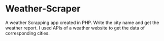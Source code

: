 # Weather-Scraper
A weather Scrapping app created in PHP. Write the city name and get the weather report.
I used APIs of a weather website to get the data of corresponding cities.

